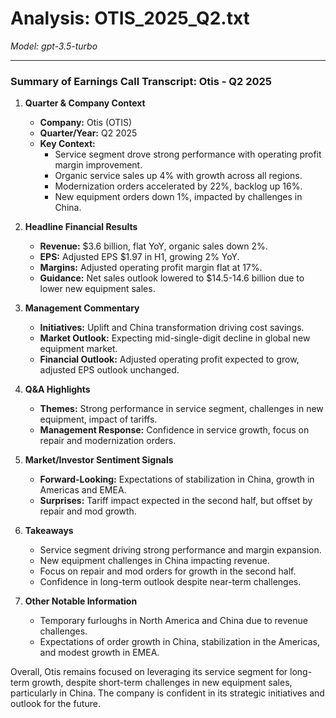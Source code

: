 # Analysis: OTIS_2025_Q2.txt

*Model: gpt-3.5-turbo*

---

### Summary of Earnings Call Transcript: Otis - Q2 2025

1. **Quarter & Company Context**
   - **Company:** Otis (OTIS)
   - **Quarter/Year:** Q2 2025
   - **Key Context:** 
     - Service segment drove strong performance with operating profit margin improvement.
     - Organic service sales up 4% with growth across all regions.
     - Modernization orders accelerated by 22%, backlog up 16%.
     - New equipment orders down 1%, impacted by challenges in China.

2. **Headline Financial Results**
   - **Revenue:** $3.6 billion, flat YoY, organic sales down 2%.
   - **EPS:** Adjusted EPS $1.97 in H1, growing 2% YoY.
   - **Margins:** Adjusted operating profit margin flat at 17%.
   - **Guidance:** Net sales outlook lowered to $14.5-14.6 billion due to lower new equipment sales.

3. **Management Commentary**
   - **Initiatives:** Uplift and China transformation driving cost savings.
   - **Market Outlook:** Expecting mid-single-digit decline in global new equipment market.
   - **Financial Outlook:** Adjusted operating profit expected to grow, adjusted EPS outlook unchanged.

4. **Q&A Highlights**
   - **Themes:** Strong performance in service segment, challenges in new equipment, impact of tariffs.
   - **Management Response:** Confidence in service growth, focus on repair and modernization orders.

5. **Market/Investor Sentiment Signals**
   - **Forward-Looking:** Expectations of stabilization in China, growth in Americas and EMEA.
   - **Surprises:** Tariff impact expected in the second half, but offset by repair and mod growth.

6. **Takeaways**
   - Service segment driving strong performance and margin expansion.
   - New equipment challenges in China impacting revenue.
   - Focus on repair and mod orders for growth in the second half.
   - Confidence in long-term outlook despite near-term challenges.

7. **Other Notable Information**
   - Temporary furloughs in North America and China due to revenue challenges.
   - Expectations of order growth in China, stabilization in the Americas, and modest growth in EMEA.

Overall, Otis remains focused on leveraging its service segment for long-term growth, despite short-term challenges in new equipment sales, particularly in China. The company is confident in its strategic initiatives and outlook for the future.